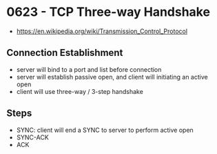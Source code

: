 # 0623 - TCP Three-way Handshake
- https://en.wikipedia.org/wiki/Transmission_Control_Protocol

## Connection Establishment
- server will bind to a port and list before connection
- server will establish passive open, and client will initiating an active open
- client will use three-way / 3-step handshake

## Steps
- SYNC: client will end a SYNC to server to perform active open
- SYNC-ACK
- ACK
